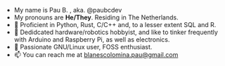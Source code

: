 - My name is Pau B. , aka. @paubcdev
- My pronouns are **He/They**. Residing in The Netherlands.
- 💬 Proficient in Python, Rust, C/C++ and, to a lesser extent SQL and R.
- 🤖 Dedidcated hardware/robotics hobbyist, and like to tinker frequently with Arduino and Raspberry Pi, as well as electronics.
- 🐧 Passionate GNU/Linux user, FOSS enthusiast.
- 📫 You can reach me at blanescolomina.pau@gmail.com

<!---
paubcdev/paubcdev is a ✨ special ✨ repository because its `README.md` (this file) appears on your GitHub profile.
You can click the Preview link to take a look at your changes.
--->
